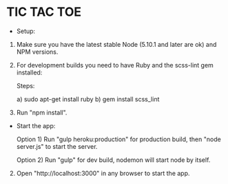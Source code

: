 # TIC TAC TOE

* Setup:

1) Make sure you have the latest stable Node (5.10.1 and later are ok) and NPM versions.

2) For development builds you need to have Ruby and the scss-lint gem installed:

    Steps:

    a) sudo apt-get install ruby
    b) gem install scss_lint

3) Run "npm install".

* Start the app:

    Option 1) Run "gulp heroku:production" for production build, then "node server.js" to start the server.

    Option 2) Run "gulp" for dev build, nodemon will start node by itself.

2) Open "http://localhost:3000" in any browser to start the app.
